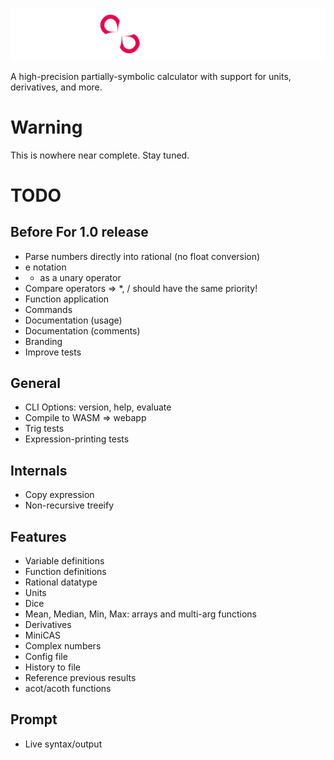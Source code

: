 ![](./misc/banner.png)

A high-precision partially-symbolic calculator with support for units, derivatives, and more.

# Warning
This is nowhere near complete. Stay tuned.


# TODO

## Before For 1.0 release
 - Parse numbers directly into rational (no float conversion)
 - e notation
 - + as a unary operator
 - Compare operators => *, / should have the same priority!
 - Function application
 - Commands
 - Documentation (usage)
 - Documentation (comments)
 - Branding
 - Improve tests


## General
 - CLI Options: version, help, evaluate
 - Compile to WASM => webapp
 - Trig tests
 - Expression-printing tests

## Internals
 - Copy expression
 - Non-recursive treeify

## Features
 - Variable definitions
 - Function definitions
 - Rational datatype
 - Units
 - Dice
 - Mean, Median, Min, Max: arrays and multi-arg functions
 - Derivatives
 - MiniCAS
 - Complex numbers
 - Config file
 - History to file
 - Reference previous results
 - acot/acoth functions

## Prompt
 - Live syntax/output
